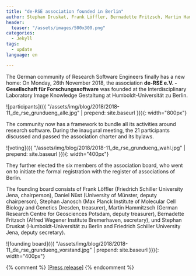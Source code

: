 ```yaml
---
title: "de-RSE association founded in Berlin"
author: Stephan Druskat, Frank Löffler, Bernadette Fritzsch, Martin Hammitzsch, Daniel Nüst, Stephan Janosch
header:
  teaser: "/assets/images/500x300.png"
categories: 
  - Jekyll
tags:
  - update
language: en

---
```


The German community of Research Software Engineers finally has a new home: On Monday, 26th November 2018, the association **de-RSE e.V. - Gesellschaft für Forschungssoftware** was founded at the Interdisciplinary Laboratory Image Knowledge Gestaltung at Humboldt-Universität zu Berlin.

![participants]({{ "/assets/img/blog/2018/2018-11_de_rse_grundueng_alle.jpg" | prepend: site.baseurl }}){: width="800px"}

The community now has a framework to bundle all its activities around research software.
During the inaugural meeting, the 21 participants discussed and passed the 
association charter and its bylaws.

![voting]({{ "/assets/img/blog/2018/2018-11_de_rse_grundueng_wahl.jpg" | prepend: site.baseurl }}){: width="400px"}

They further elected the six members of the association board, who went on to initiate the formal registration with the register of associations of Berlin.

The founding board consists of Frank Löffler (Friedrich Schiller University Jena, chairperson), Daniel Nüst (University of Münster, deputy chairperson), Stephan Janosch (Max Planck Institute of Molecular Cell Biology and Genetics Dresden, treasurer), Martin Hammitzsch (German Research Centre for Geosciences Potsdam, deputy treasurer), Bernadette Fritzsch (Alfred Wegener Institute Bremerhaven, secretary), und Stephan Druskat (Humboldt-Universität zu Berlin and Friedrich Schiller University Jena, deputy secretary).

![founding board]({{ "/assets/img/blog/2018/2018-11_de_rse_grundueng_vorstand.jpg" | prepend: site.baseurl }}){: width="400px"}

{% comment %}
[[Press release](assets/pdf/association/press/press-release-de-rse-association.pdf)]
{% endcomment %}
